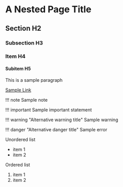 # A Nested Page Title

## Section H2

### Subsection H3

### Item H4

#### Subitem H5

This is a sample paragraph

[Sample Link](index.md)

!!! note
    Sample note

!!! important
    Sample important statement

!!! warning "Alternative warning title"
    Sample warning

!!! danger "Alternative danger title"
    Sample error

Unordered list

* item 1
* item 2

Ordered list

1. item 1
1. item 2
